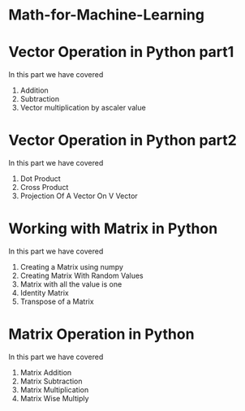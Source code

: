 # Math-for-Machine-Learning
# Vector Operation in Python part1
In this part we have covered 
1. Addition 
2. Subtraction
3. Vector multiplication by ascaler value


# Vector Operation in Python part2
In this part we have covered 
1. Dot Product
2. Cross Product
3. Projection Of A Vector On V Vector


# Working with Matrix in Python
In this part we have covered 
1. Creating a Matrix using numpy
2. Creating Matrix With Random Values
3. Matrix with all the value is one
4. Identity Matrix
5. Transpose of a Matrix


# Matrix Operation in Python
In this part we have covered 
1. Matrix Addition
2. Matrix Subtraction
3. Matrix Multiplication
4. Matrix Wise Multiply
